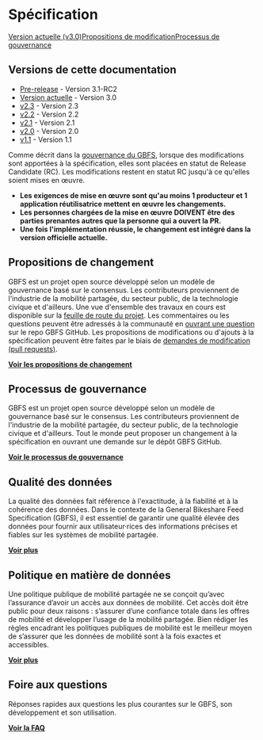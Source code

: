 # Spécification

<div class="button-holder">
   <a class="md-button md-button--primary" href="reference">Version actuelle (v3.0)</a><a class="md-button md-button--primary" href="https://github.com/MobilityData/gbfs/issues">Propositions de modification</a><a class="md-button md-button--primary" href="process">Processus de gouvernance</a>
</div>

## Versions de cette documentation

- [Pre-release](https://github.com/MobilityData/gbfs/blob/v3.1-RC2/gbfs.md) - Version 3.1-RC2
- [Version actuelle](reference) - Version 3.0
- [v2.3](https://github.com/MobilityData/gbfs/blob/v2.3/gbfs.md) - Version 2.3
- [v2.2](https://github.com/MobilityData/gbfs/blob/v2.2/gbfs.md) - Version 2.2
- [v2.1](https://github.com/MobilityData/gbfs/blob/v2.1/gbfs.md) - Version 2.1
- [v2.0](https://github.com/MobilityData/gbfs/blob/v2.0/gbfs.md) - Version 2.0
- [v1.1](https://github.com/MobilityData/gbfs/blob/v1.1/gbfs.md) - Version 1.1

Comme décrit dans la [gouvernance du GBFS](process), lorsque des modifications sont apportées à la spécification, elles sont placées en statut de Release Candidate (RC). Les modifications restent en statut RC jusqu'à ce qu'elles soient mises en œuvre.

- **Les exigences de mise en œuvre sont qu'au moins 1 producteur et 1 application réutilisatrice mettent en œuvre les changements.**
- **Les personnes chargées de la mise en œuvre DOIVENT être des parties prenantes autres que la personne qui a ouvert la PR.**
- **Une fois l'implémentation réussie, le changement est intégré dans la version officielle actuelle.**

## Propositions de changement

GBFS est un projet open source développé selon un modèle de gouvernance basé sur le consensus. Les contributeurs proviennent de l'industrie de la mobilité partagée, du secteur public, de la technologie civique et d'ailleurs. Une vue d'ensemble des travaux en cours est disponible sur la [feuille de route du projet](../community/#get-involved). Les commentaires ou les questions peuvent être adressés à la communauté en [ouvrant une question](https://github.com/MobilityData/gbfs/issues) sur le repo GBFS GitHub. Les propositions de modifications ou d'ajouts à la spécification peuvent être faites par le biais de [demandes de modification (pull requests)](https://github.com/MobilityData/gbfs/pulls).

**[Voir les propositions de changement](https://github.com/MobilityData/gbfs/issues)**

## Processus de gouvernance

GBFS est un projet open source développé selon un modèle de gouvernance basé sur le consensus. Les contributeurs proviennent de l'industrie de la mobilité partagée, du secteur public, de la technologie civique et d'ailleurs. Tout le monde peut proposer un changement à la spécification en ouvrant une demande sur le dépôt GBFS GitHub.

**[Voir le processus de gouvernance](process)**

## Qualité des données

La qualité des données fait référence à l'exactitude, à la fiabilité et à la cohérence des données. Dans le contexte de la General Bikeshare Feed Specification (GBFS), il est essentiel de garantir une qualité élevée des données pour fournir aux utilisateur·rices des informations précises et fiables sur les systèmes de mobilité partagée.

**[Voir plus](data-quality)**

## Politique en matière de données

Une politique publique de mobilité partagée ne se conçoit qu’avec l’assurance d’avoir un accès aux données de mobilité. Cet accès doit être public pour deux raisons : s’assurer d’une confiance totale dans les offres de mobilité et développer l’usage de la mobilité partagée. Bien rédiger les règles encadrant les politiques publiques de mobilité est le meilleur moyen de s’assurer que les données de mobilité sont à la fois exactes et accessibles.

**[Voir plus](data-policy)**

## Foire aux questions

Réponses rapides aux questions les plus courantes sur le GBFS, son développement et son utilisation.

**[Voir la FAQ](faq)**
